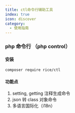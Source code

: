 ```yaml
---
title: ctl命令行辅助工具
index: true
icon: discover
category:
  - 使用指南
---
```


### php 命令行 （php control）

#### 安装

```shell script
composer require rice/ctl
```

#### 功能点
1. setting, getting 注释生成命令
2. json 转 class 对象命令
3. 多语言国际化（i18n）

